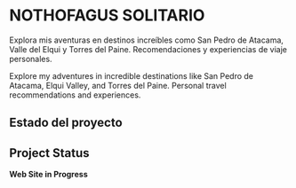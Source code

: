 # NOTHOFAGUS SOLITARIO

Explora mis aventuras en destinos increíbles como San Pedro de Atacama, Valle del Elqui y Torres del Paine. Recomendaciones y experiencias de viaje personales.

Explore my adventures in incredible destinations like San Pedro de Atacama, Elqui Valley, and Torres del Paine. Personal travel recommendations and experiences.

## Estado del proyecto

## Project Status

**Web Site in Progress**
